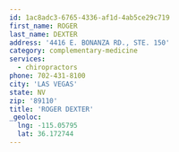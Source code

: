 ```yaml
---
id: 1ac8adc3-6765-4336-af1d-4ab5ce29c719
first_name: ROGER
last_name: DEXTER
address: '4416 E. BONANZA RD., STE. 150'
category: complementary-medicine
services:
  - chiropractors
phone: 702-431-8100
city: 'LAS VEGAS'
state: NV
zip: '89110'
title: 'ROGER DEXTER'
_geoloc:
  lng: -115.05795
  lat: 36.172744
---
```

